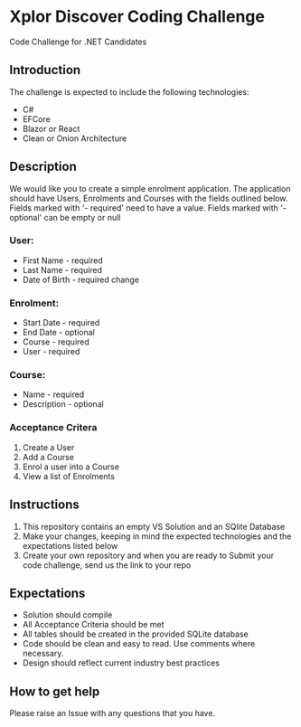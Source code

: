 # Xplor Discover Coding Challenge
Code Challenge for .NET Candidates

## Introduction
The challenge is expected to include the following technologies:
* C#
* EFCore
* Blazor or React
* Clean or Onion Architecture

## Description
We would like you to create a simple enrolment application.
The application should have Users, Enrolments and Courses with the fields outlined below. Fields marked with '- required' need to have a value. Fields marked with '- optional' can be empty or null

### User:
* First Name - required
* Last Name - required
* Date of Birth - required  change

### Enrolment:
* Start Date - required
* End Date - optional
* Course - required
* User - required

### Course:
* Name - required
* Description - optional

### Acceptance Critera
1. Create a User
2. Add a Course
3. Enrol a user into a Course
4. View a list of Enrolments

## Instructions
1. This repository contains an empty VS Solution and an SQlite Database
2. Make your changes, keeping in mind the expected technologies and the expectations listed below
3. Create your own repository and when you are ready to Submit your code challenge, send us the link to your repo

## Expectations
* Solution should compile
* All Acceptance Criteria should be met
* All tables should be created in the provided SQLite database
* Code should be clean and easy to read. Use comments where necessary.
* Design should reflect current industry best practices
  
## How to get help
Please raise an Issue with any questions that you have.
